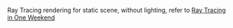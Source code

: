 Ray Tracing rendering for static scene, without lighting, refer to [Ray Tracing in One Weekend](https://raytracing.github.io/books/RayTracingInOneWeekend.html#overview)